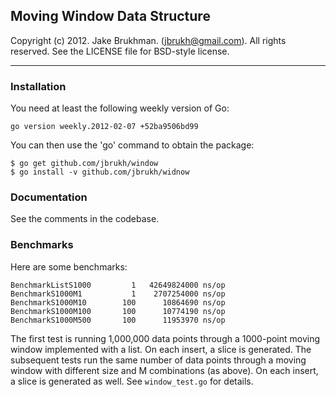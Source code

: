 ## Moving Window Data Structure

Copyright (c) 2012. Jake Brukhman. (jbrukh@gmail.com).
All rights reserved.  See the LICENSE file for BSD-style
license.

------------

### Installation

You need at least the following weekly version of Go:

    go version weekly.2012-02-07 +52ba9506bd99

You can then use the 'go' command to obtain the package:

    $ go get github.com/jbrukh/window
    $ go install -v github.com/jbrukh/widnow

### Documentation

See the comments in the codebase.

### Benchmarks

Here are some benchmarks:

    BenchmarkListS1000         1   42649824000 ns/op
    BenchmarkS1000M1           1    2707254000 ns/op
    BenchmarkS1000M10        100      10864690 ns/op
    BenchmarkS1000M100       100      10774190 ns/op
    BenchmarkS1000M500       100      11953970 ns/op

The first test is running 1,000,000 data points through a 1000-point moving window implemented with a list. On each insert, a slice is generated. The subsequent tests run the same number of data points through a moving window with different size and M combinations (as above). On each insert, a slice is generated as well. See `window_test.go` for details.
